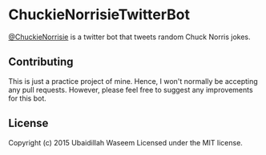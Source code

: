 # ChuckieNorrisieTwitterBot
[@ChuckieNorrisie](https://twitter.com/ChuckieNorrisie) is a twitter bot that tweets random Chuck Norris jokes.

## Contributing
This is just a practice project of mine. Hence, I won't normally be accepting any pull requests. However, please feel free to suggest any improvements for this bot.

## License
Copyright (c) 2015 Ubaidillah Waseem
Licensed under the MIT license.